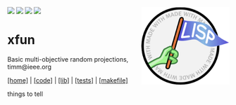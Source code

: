 <img src="https://img.shields.io/badge/tests-passing-green"> <img 
src="https://img.shields.io/badge/sbcl-2.3-orange"> <img 
src="https://img.shields.io/badge/purpose-se--ai-pink"> <img 
src="https://img.shields.io/badge/platform-osx,linux-9cf">
<img align=right width=200 src="/etc/img/logo.png">
<h1>xfun</h1>
<p>Basic multi-objective random projections, timm@ieee.org</P> 
<a href="http://tiny.cc/xfun">[home]</a> |
<a href="">[code]</a> |
<a href="">[lib]</a> |
<a href="">[tests]</a> |
<a href="">[makefile]</a>

things to tell

 
